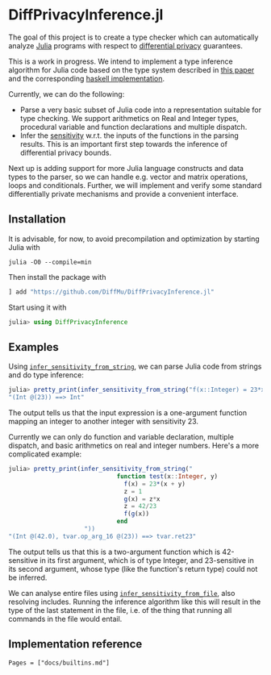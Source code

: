 
# DiffPrivacyInference.jl

The goal of this project is to create a type checker which can automatically analyze [Julia](https://julialang.org/) programs with respect to [differential privacy](https://en.wikipedia.org/wiki/Differential_privacy) guarantees.

This is a work in progress. We intend to implement a type inference algorithm for Julia code based on the type system described in [this paper](https://arxiv.org/abs/1909.02481) and the corresponding [haskell implementation](https://github.com/uvm-plaid/duet).

Currently, we can do the following:
- Parse a very basic subset of Julia code into a representation suitable for type checking. We support arithmetics on Real and Integer types, procedural variable and function declarations and multiple dispatch.
- Infer the [sensitivity](https://en.wikipedia.org/wiki/Differential_privacy#Sensitivity) w.r.t. the inputs of the functions in the parsing results. This is an important first step towards the inference of differential privacy bounds.

Next up is adding support for more Julia language constructs and data types to the parser, so we can handle e.g. vector and matrix operations, loops and conditionals. Further, we will implement and verify some standard differentially private mechanisms and provide a convenient interface.


## Installation

It is advisable, for now, to avoid precompilation and optimization by starting Julia with
```
julia -O0 --compile=min
```

Then install the package with
```julia
] add "https://github.com/DiffMu/DiffPrivacyInference.jl"
```

Start using it with
```julia
julia> using DiffPrivacyInference
```

## Examples

Using [`infer_sensitivity_from_string`](@ref), we can parse Julia code from strings and do type inference:
```julia
julia> pretty_print(infer_sensitivity_from_string("f(x::Integer) = 23*x"))
"(Int @(23)) ==> Int"
```
The output tells us that the input expression is a one-argument function mapping an integer to another integer with sensitivity 23.

Currently we can only do function and variable declaration, multiple dispatch, and basic arithmetics on real and integer numbers. Here's a more complicated example:
```julia
julia> pretty_print(infer_sensitivity_from_string("
                              function test(x::Integer, y)
                                f(x) = 23*(x + y)
                                z = 1
                                g(x) = z*x
                                z = 42/23
                                f(g(x))
                              end
                     "))
"(Int @(42.0), tvar.op_arg_16 @(23)) ==> tvar.ret23"
```
The output tells us that this is a two-argument function which is 42-sensitive in its first argument, which is of type Integer, and 23-sensitive in its second argument, whose type (like the function's return type) could not be inferred.

We can analyse entire files using [`infer_sensitivity_from_file`](@ref), also resolving includes. Running the inference algorithm like this will result in the type of the last statement in the file, i.e. of the thing that running all commands in the file would entail.


## Implementation reference
```@contents
Pages = ["docs/builtins.md"]
```

